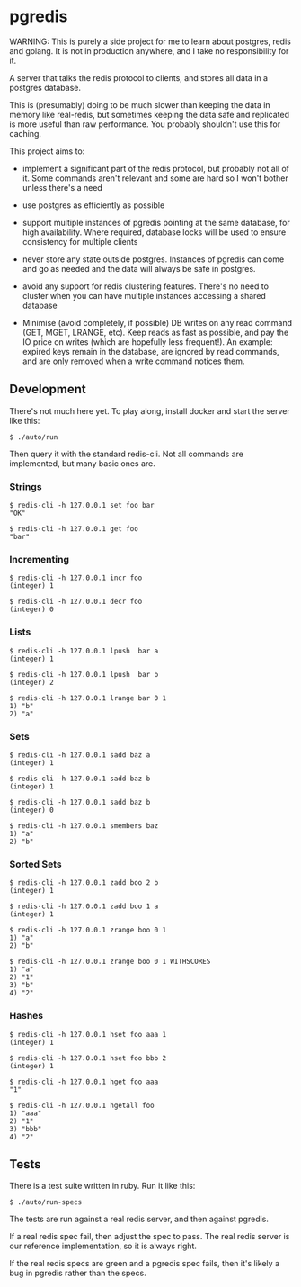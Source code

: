 # pgredis

WARNING: This is purely a side project for me to learn about postgres, redis
and golang.  It is not in production anywhere, and I take no responsibility for
it.

A server that talks the redis protocol to clients, and stores all data in a
postgres database.

This is (presumably) doing to be much slower than keeping the data in memory
like real-redis, but sometimes keeping the data safe and replicated is more
useful than raw performance. You probably shouldn't use this for caching.

This project aims to:

* implement a significant part of the redis protocol, but probably not all of
  it. Some commands aren't relevant and some are hard so I won't bother unless
  there's a need

* use postgres as efficiently as possible

* support multiple instances of pgredis pointing at the same database, for high
  availability. Where required, database locks will be used to ensure
  consistency for multiple clients

* never store any state outside postgres. Instances of pgredis can come and go
  as needed and the data will always be safe in postgres.

* avoid any support for redis clustering features. There's no need to cluster
  when you can have multiple instances accessing a shared database

* Minimise (avoid completely, if possible) DB writes on any read command (GET,
  MGET, LRANGE, etc). Keep reads as fast as possible, and pay the IO price on
  writes (which are hopefully less frequent!). An example: expired keys remain in
  the database, are ignored by read commands, and are only removed when a write
  command notices them.

## Development

There's not much here yet. To play along, install docker and start the server
like this:

    $ ./auto/run

Then query it with the standard redis-cli. Not all commands are implemented, but many basic ones are.

### Strings

    $ redis-cli -h 127.0.0.1 set foo bar
    "OK"

    $ redis-cli -h 127.0.0.1 get foo
    "bar"

### Incrementing

    $ redis-cli -h 127.0.0.1 incr foo
    (integer) 1

    $ redis-cli -h 127.0.0.1 decr foo
    (integer) 0

### Lists

    $ redis-cli -h 127.0.0.1 lpush  bar a
    (integer) 1

    $ redis-cli -h 127.0.0.1 lpush  bar b
    (integer) 2

    $ redis-cli -h 127.0.0.1 lrange bar 0 1
    1) "b"
    2) "a"

### Sets

    $ redis-cli -h 127.0.0.1 sadd baz a
    (integer) 1

    $ redis-cli -h 127.0.0.1 sadd baz b
    (integer) 1

    $ redis-cli -h 127.0.0.1 sadd baz b
    (integer) 0

    $ redis-cli -h 127.0.0.1 smembers baz
    1) "a"
    2) "b"

### Sorted Sets

    $ redis-cli -h 127.0.0.1 zadd boo 2 b
    (integer) 1

    $ redis-cli -h 127.0.0.1 zadd boo 1 a
    (integer) 1

    $ redis-cli -h 127.0.0.1 zrange boo 0 1
    1) "a"
    2) "b"

    $ redis-cli -h 127.0.0.1 zrange boo 0 1 WITHSCORES
    1) "a"
    2) "1"
    3) "b"
    4) "2"

### Hashes

    $ redis-cli -h 127.0.0.1 hset foo aaa 1
    (integer) 1

    $ redis-cli -h 127.0.0.1 hset foo bbb 2
    (integer) 1

    $ redis-cli -h 127.0.0.1 hget foo aaa
    "1"

    $ redis-cli -h 127.0.0.1 hgetall foo
    1) "aaa"
    2) "1"
    3) "bbb"
    4) "2"

## Tests

There is a test suite written in ruby. Run it like this:

    $ ./auto/run-specs

The tests are run against a real redis server, and then against pgredis.

If a real redis spec fail, then adjust the spec to pass. The real redis server
is our reference implementation, so it is always right.

If the real redis specs are green and a pgredis spec fails, then it's likely a
bug in pgredis rather than the specs.
